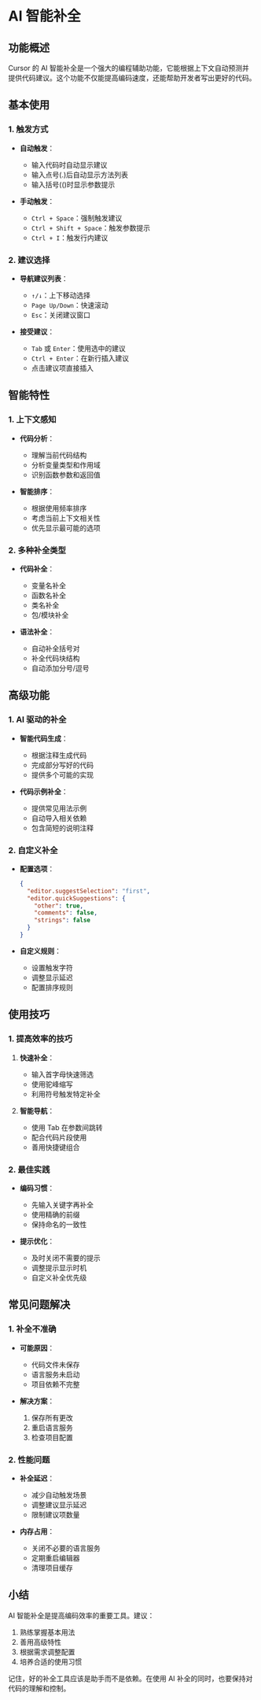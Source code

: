 # AI 智能补全

## 功能概述

Cursor 的 AI 智能补全是一个强大的编程辅助功能，它能根据上下文自动预测并提供代码建议。这个功能不仅能提高编码速度，还能帮助开发者写出更好的代码。

## 基本使用

### 1. 触发方式

- **自动触发**：
  - 输入代码时自动显示建议
  - 输入点号(.)后自动显示方法列表
  - 输入括号(()时显示参数提示

- **手动触发**：
  - `Ctrl + Space`：强制触发建议
  - `Ctrl + Shift + Space`：触发参数提示
  - `Ctrl + I`：触发行内建议

### 2. 建议选择

- **导航建议列表**：
  - `↑/↓`：上下移动选择
  - `Page Up/Down`：快速滚动
  - `Esc`：关闭建议窗口

- **接受建议**：
  - `Tab` 或 `Enter`：使用选中的建议
  - `Ctrl + Enter`：在新行插入建议
  - 点击建议项直接插入

## 智能特性

### 1. 上下文感知

- **代码分析**：
  - 理解当前代码结构
  - 分析变量类型和作用域
  - 识别函数参数和返回值

- **智能排序**：
  - 根据使用频率排序
  - 考虑当前上下文相关性
  - 优先显示最可能的选项

### 2. 多种补全类型

- **代码补全**：
  - 变量名补全
  - 函数名补全
  - 类名补全
  - 包/模块补全

- **语法补全**：
  - 自动补全括号对
  - 补全代码块结构
  - 自动添加分号/逗号

## 高级功能

### 1. AI 驱动的补全

- **智能代码生成**：
  - 根据注释生成代码
  - 完成部分写好的代码
  - 提供多个可能的实现

- **代码示例补全**：
  - 提供常见用法示例
  - 自动导入相关依赖
  - 包含简短的说明注释

### 2. 自定义补全

- **配置选项**：
  ```json
  {
    "editor.suggestSelection": "first",
    "editor.quickSuggestions": {
      "other": true,
      "comments": false,
      "strings": false
    }
  }
  ```

- **自定义规则**：
  - 设置触发字符
  - 调整显示延迟
  - 配置排序规则

## 使用技巧

### 1. 提高效率的技巧

1. **快速补全**：
   - 输入首字母快速筛选
   - 使用驼峰缩写
   - 利用符号触发特定补全

2. **智能导航**：
   - 使用 Tab 在参数间跳转
   - 配合代码片段使用
   - 善用快捷键组合

### 2. 最佳实践

- **编码习惯**：
  - 先输入关键字再补全
  - 使用精确的前缀
  - 保持命名的一致性

- **提示优化**：
  - 及时关闭不需要的提示
  - 调整提示显示时机
  - 自定义补全优先级

## 常见问题解决

### 1. 补全不准确

- **可能原因**：
  - 代码文件未保存
  - 语言服务未启动
  - 项目依赖不完整

- **解决方案**：
  1. 保存所有更改
  2. 重启语言服务
  3. 检查项目配置

### 2. 性能问题

- **补全延迟**：
  - 减少自动触发场景
  - 调整建议显示延迟
  - 限制建议项数量

- **内存占用**：
  - 关闭不必要的语言服务
  - 定期重启编辑器
  - 清理项目缓存

## 小结

AI 智能补全是提高编码效率的重要工具。建议：

1. 熟练掌握基本用法
2. 善用高级特性
3. 根据需求调整配置
4. 培养合适的使用习惯

记住，好的补全工具应该是助手而不是依赖。在使用 AI 补全的同时，也要保持对代码的理解和控制。
